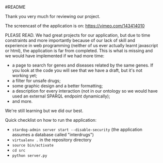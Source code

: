 #README

Thank you very much for reviewing our project.

The screencast of the application is on: https://vimeo.com/143414010

PLEASE READ.
We had great projects for our application, but due to time constraints and more importantly because of our lack of skill and experience in web programming (neither of us ever actually learnt javascript or html), the application is far from completed.
This is what is missing and we would have implemented if we had more time:
- a page to search for genes and diseases related by the same genes. If you look at the code you will see that we have a draft, but it's not working yet;
- a filter for unsafe drugs;
- some graphic design and a better formatting;
- a description for every interaction (not in our ontology so we would have used an external SPARQL endpoint dynamically);
- and more.

We're still learning but we did our best.

Quick checklist on how to run the application:
* `stardog-admin server start --disable-security` (the application assumes a database called "interdrugs")
* `virtualenv .` in the repository directory
* `source bin/activate` 
* `cd src`
* `python server.py`
